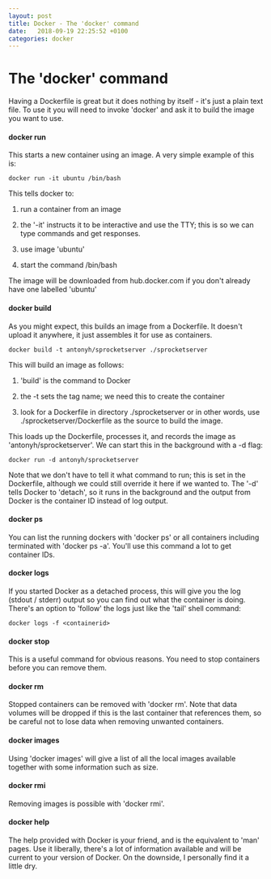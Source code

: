 ```yaml
---
layout: post
title: Docker - The 'docker' command
date:   2018-09-19 22:25:52 +0100
categories: docker
---
```

The 'docker' command
====================

Having a Dockerfile is great but it does nothing by itself - it's just a
plain text file. To use it you will need to invoke 'docker' and ask it
to build the image you want to use.

#### docker run

This starts a new container using an image. A very simple example of
this is:

    docker run -it ubuntu /bin/bash

This tells docker to:

1.  run a container from an image

2.  the '-it' instructs it to be interactive and use the TTY; this is so
    we can type commands and get responses.

3.  use image 'ubuntu'

4.  start the command /bin/bash

The image will be downloaded from hub.docker.com if you don't already
have one labelled 'ubuntu'

#### docker build

As you might expect, this builds an image from a Dockerfile. It doesn't
upload it anywhere, it just assembles it for use as containers.

    docker build -t antonyh/sprocketserver ./sprocketserver

This will build an image as follows:

1.  'build' is the command to Docker

2.  the -t sets the tag name; we need this to create the container

3.  look for a Dockerfile in directory ./sprocketserver or in other
    words, use ./sprocketserver/Dockerfile as the source to build the
    image.

This loads up the Dockerfile, processes it, and records the image as
'antonyh/sprocketserver'. We can start this in the background with a -d
flag:

    docker run -d antonyh/sprocketserver

Note that we don't have to tell it what command to run; this is set in
the Dockerfile, although we could still override it here if we wanted
to. The '-d' tells Docker to 'detach', so it runs in the background and
the output from Docker is the container ID instead of log output.

#### docker ps

You can list the running dockers with 'docker ps' or all containers
including terminated with 'docker ps -a'. You'll use this command a lot
to get container IDs.

#### docker logs

If you started Docker as a detached process, this will give you the log
(stdout / stderr) output so you can find out what the container is
doing. There's an option to 'follow' the logs just like the 'tail' shell
command:

    docker logs -f <containerid>

#### docker stop

This is a useful command for obvious reasons. You need to stop
containers before you can remove them.

#### docker rm

Stopped containers can be removed with 'docker rm'. Note that data
volumes will be dropped if this is the last container that references
them, so be careful not to lose data when removing unwanted containers.

#### docker images

Using 'docker images' will give a list of all the local images available
together with some information such as size.

#### docker rmi

Removing images is possible with 'docker rmi'.

#### docker help

The help provided with Docker is your friend, and is the equivalent to
'man' pages. Use it liberally, there's a lot of information available
and will be current to your version of Docker. On the downside, I
personally find it a little dry.
